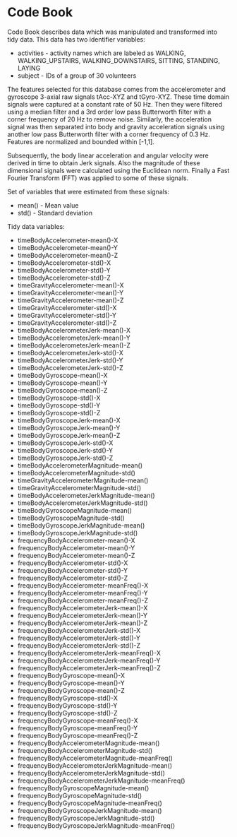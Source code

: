 # Code Book

Code Book describes data which was manipulated and transformed into tidy data.
This data has two identifier variables:
* activities - activity names which are labeled as WALKING, WALKING_UPSTAIRS, WALKING_DOWNSTAIRS, SITTING, STANDING, LAYING
* subject - IDs of a group of 30 volunteers

The features selected for this database comes from the accelerometer and gyroscope 3-axial raw signals tAcc-XYZ and tGyro-XYZ. These time domain signals 
were captured at a constant rate of 50 Hz. Then they were filtered using a median filter and a 3rd order low pass Butterworth filter with a corner frequency 
of 20 Hz to remove noise. Similarly, the acceleration signal was then separated into body and gravity acceleration signals using another low pass Butterworth 
filter with a corner frequency of 0.3 Hz. Features are normalized and bounded within [-1,1].

Subsequently, the body linear acceleration and angular velocity were derived in time to obtain Jerk signals. Also the magnitude of these dimensional signals were 
calculated using the Euclidean norm. Finally a Fast Fourier Transform (FFT) was applied to some of these signals. 

Set of variables that were estimated from these signals: 
* mean() - Mean value
* std() - Standard deviation

Tidy data variables:                                         
* timeBodyAccelerometer-mean()-X                    
* timeBodyAccelerometer-mean()-Y                    
* timeBodyAccelerometer-mean()-Z                    
* timeBodyAccelerometer-std()-X                     
* timeBodyAccelerometer-std()-Y                     
* timeBodyAccelerometer-std()-Z                     
* timeGravityAccelerometer-mean()-X                 
* timeGravityAccelerometer-mean()-Y                 
* timeGravityAccelerometer-mean()-Z                 
* timeGravityAccelerometer-std()-X                  
* timeGravityAccelerometer-std()-Y                  
* timeGravityAccelerometer-std()-Z                  
* timeBodyAccelerometerJerk-mean()-X                
* timeBodyAccelerometerJerk-mean()-Y                
* timeBodyAccelerometerJerk-mean()-Z                
* timeBodyAccelerometerJerk-std()-X                 
* timeBodyAccelerometerJerk-std()-Y                 
* timeBodyAccelerometerJerk-std()-Z                 
* timeBodyGyroscope-mean()-X                        
* timeBodyGyroscope-mean()-Y                        
* timeBodyGyroscope-mean()-Z                        
* timeBodyGyroscope-std()-X                         
* timeBodyGyroscope-std()-Y                         
* timeBodyGyroscope-std()-Z                         
* timeBodyGyroscopeJerk-mean()-X                    
* timeBodyGyroscopeJerk-mean()-Y                    
* timeBodyGyroscopeJerk-mean()-Z                    
* timeBodyGyroscopeJerk-std()-X                     
* timeBodyGyroscopeJerk-std()-Y                     
* timeBodyGyroscopeJerk-std()-Z                     
* timeBodyAccelerometerMagnitude-mean()             
* timeBodyAccelerometerMagnitude-std()              
* timeGravityAccelerometerMagnitude-mean()          
* timeGravityAccelerometerMagnitude-std()           
* timeBodyAccelerometerJerkMagnitude-mean()         
* timeBodyAccelerometerJerkMagnitude-std()          
* timeBodyGyroscopeMagnitude-mean()                 
* timeBodyGyroscopeMagnitude-std()                  
* timeBodyGyroscopeJerkMagnitude-mean()             
* timeBodyGyroscopeJerkMagnitude-std()              
* frequencyBodyAccelerometer-mean()-X               
* frequencyBodyAccelerometer-mean()-Y               
* frequencyBodyAccelerometer-mean()-Z               
* frequencyBodyAccelerometer-std()-X                
* frequencyBodyAccelerometer-std()-Y                
* frequencyBodyAccelerometer-std()-Z                
* frequencyBodyAccelerometer-meanFreq()-X           
* frequencyBodyAccelerometer-meanFreq()-Y           
* frequencyBodyAccelerometer-meanFreq()-Z           
* frequencyBodyAccelerometerJerk-mean()-X           
* frequencyBodyAccelerometerJerk-mean()-Y           
* frequencyBodyAccelerometerJerk-mean()-Z           
* frequencyBodyAccelerometerJerk-std()-X            
* frequencyBodyAccelerometerJerk-std()-Y            
* frequencyBodyAccelerometerJerk-std()-Z            
* frequencyBodyAccelerometerJerk-meanFreq()-X       
* frequencyBodyAccelerometerJerk-meanFreq()-Y       
* frequencyBodyAccelerometerJerk-meanFreq()-Z       
* frequencyBodyGyroscope-mean()-X                   
* frequencyBodyGyroscope-mean()-Y                   
* frequencyBodyGyroscope-mean()-Z                   
* frequencyBodyGyroscope-std()-X                    
* frequencyBodyGyroscope-std()-Y                    
* frequencyBodyGyroscope-std()-Z                    
* frequencyBodyGyroscope-meanFreq()-X               
* frequencyBodyGyroscope-meanFreq()-Y               
* frequencyBodyGyroscope-meanFreq()-Z               
* frequencyBodyAccelerometerMagnitude-mean()        
* frequencyBodyAccelerometerMagnitude-std()         
* frequencyBodyAccelerometerMagnitude-meanFreq()    
* frequencyBodyAccelerometerJerkMagnitude-mean()    
* frequencyBodyAccelerometerJerkMagnitude-std()     
* frequencyBodyAccelerometerJerkMagnitude-meanFreq()
* frequencyBodyGyroscopeMagnitude-mean()            
* frequencyBodyGyroscopeMagnitude-std()             
* frequencyBodyGyroscopeMagnitude-meanFreq()        
* frequencyBodyGyroscopeJerkMagnitude-mean()        
* frequencyBodyGyroscopeJerkMagnitude-std()         
* frequencyBodyGyroscopeJerkMagnitude-meanFreq()





